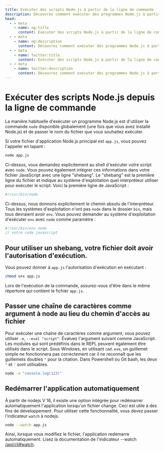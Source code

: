 ```yaml
---
title: Exécuter des scripts Node.js à partir de la ligne de commande
description: Découvrez comment exécuter des programmes Node.js à partir de la ligne de commande, y compris l'utilisation de la commande node, les lignes shebang, les permissions d'exécution, la transmission de chaînes de caractères en tant qu'arguments et la réinitialisation automatique de l'application.
head:
  - - meta
    - name: og:title
      content: Exécuter des scripts Node.js à partir de la ligne de commande | Node.js - iDoc.dev
  - - meta
    - name: og:description
      content: Découvrez comment exécuter des programmes Node.js à partir de la ligne de commande, y compris l'utilisation de la commande node, les lignes shebang, les permissions d'exécution, la transmission de chaînes de caractères en tant qu'arguments et la réinitialisation automatique de l'application.
  - - meta
    - name: twitter:title
      content: Exécuter des scripts Node.js à partir de la ligne de commande | Node.js - iDoc.dev
  - - meta
    - name: twitter:description
      content: Découvrez comment exécuter des programmes Node.js à partir de la ligne de commande, y compris l'utilisation de la commande node, les lignes shebang, les permissions d'exécution, la transmission de chaînes de caractères en tant qu'arguments et la réinitialisation automatique de l'application.
---
```



# Exécuter des scripts Node.js depuis la ligne de commande

La manière habituelle d'exécuter un programme Node.js est d'utiliser la commande `node` disponible globalement (une fois que vous avez installé Node.js) et de passer le nom du fichier que vous souhaitez exécuter.

Si votre fichier d'application Node.js principal est `app.js`, vous pouvez l'appeler en tapant :

```bash
node app.js
```

Ci-dessus, vous demandez explicitement au shell d'exécuter votre script avec `node`. Vous pouvez également intégrer ces informations dans votre fichier JavaScript avec une ligne "shebang". Le "shebang" est la première ligne du fichier et indique au système d'exploitation quel interpréteur utiliser pour exécuter le script. Voici la première ligne de JavaScript :

```javascript
#!/usr/bin/node
```

Ci-dessus, nous donnons explicitement le chemin absolu de l'interpréteur. Tous les systèmes d'exploitation n'ont pas `node` dans le dossier `bin`, mais tous devraient avoir `env`. Vous pouvez demander au système d'exploitation d'exécuter `env` avec `node` comme paramètre :

```javascript
#!/usr/bin/env node
// votre code javascript
```

## Pour utiliser un shebang, votre fichier doit avoir l'autorisation d'exécution.

Vous pouvez donner à `app.js` l'autorisation d'exécution en exécutant :

```bash
chmod u+x app.js
```

Lors de l'exécution de la commande, assurez-vous d'être dans le même répertoire qui contient le fichier `app.js`.

## Passer une chaîne de caractères comme argument à node au lieu du chemin d'accès au fichier

Pour exécuter une chaîne de caractères comme argument, vous pouvez utiliser `-e`, `--eval "script"`. Évaluez l'argument suivant comme JavaScript. Les modules qui sont prédéfinis dans le REPL peuvent également être utilisés dans le script. Sous Windows, en utilisant `cmd.exe`, un guillemet simple ne fonctionnera pas correctement car il ne reconnaît que les guillemets doubles `"` pour la citation. Dans Powershell ou Git bash, les deux `"` et `'` sont utilisables.

```bash
node -e "console.log(123)"
```

## Redémarrer l'application automatiquement

À partir de nodejs V 16, il existe une option intégrée pour redémarrer automatiquement l'application lorsqu'un fichier change. Ceci est utile à des fins de développement. Pour utiliser cette fonctionnalité, vous devez passer l'indicateur `watch` à nodejs.

```bash
node --watch app.js
```

Ainsi, lorsque vous modifiez le fichier, l'application redémarre automatiquement. Lisez la documentation de l'indicateur --watch [/api/cli#watch](/fr/nodejs/api/cli#watch).

